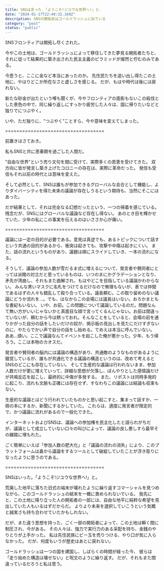 ```yaml
---
title: SNSは言った.「ようこそ!ジユウな世界へ!」と.
date: "2024-01-17T22:40:32.169Z"
description: SNSの開拓史はゴールドラッシュに似ている
category: "post"
status: "public"
---
```


SNSフロンティアは開拓し尽くされた。

今やこの土地は、ゴールドラッシュによって移住してきた夢見る開拓者たちと、それに従って結果的に築き出された民主主義のピラミッドが燦然と佇むのみである。

今思うと、ここに金など本当にあったのか。
先住民たちを追い出し得たこの土地に、やはりどこか所在なさと虚しさを感じる。
だが、もはや時代は後には戻れない。

新たな砂金が出たという噂も聞くが、今やフロンティアの面影もないこの殺伐とした景色の中で、同じ繰り返しにすっかり疲労した人々は、国に帰りたいなどと独りでにつぶやく。

いや、ただ独りに、"つぶやく”ことすら、今や意味を変えてしまった。

===================================

前置きはさておき。

私もSNSと共に思春期を過ごした人間だ。

"自由な世界"という売り文句を間に受けて、実際多くの恩恵を受けてきた。
双方向に皆が発言し築き上げたコロニーの存在は、実際に革命だった。
発信も受信もそれ以前の時代とは意味を変えた。

そして必然として、SNSは誰もが参加できるグローバルな会合として機能し、よりダイバーシティを得た未来の議論が存在しうるという期待も、当然にそこにはあった。

だが結果として、それは完全なる幻想だったという、一つの帰着を感じている。
残念だが、SNSにはグローバルな議論など存在し得ない。
あのとき目を輝かせていた、少年の私にこの事実を伝えるのはいささか心が痛い。

===================================

議論には一定の目的が必要である。意見は真逆でも、あるトピックについて話すという共通の目的があるから、衝突は起きても、攻撃や中傷は起きにくい。
また、話の流れというものがあり、議題は順にスライドしていき、一本の流れになる。

そうして、議論の参加人数が雪だるま式に増えるについて、発言者や賛同者にとっては派閥の対立だと思っているものは、いつのまにかグラデーションとなり、矛先が湾曲し、それもまた曲解され、もはやどこを目指している議論かわからない。
みんな黒いマスクに名札をつけてるだけなので無理もないが、表では仲間であるはずの人々も錯乱して殴り合っている。議長頼む。この取り留めのない議論にどうか流れを...。でも、はなからこの会場には議長はいない。おろかまともな書紀もいない。
いや、お前。この問題について議論しているのだ。問題なんて無い方がいいじゃないかと真面目な顔で言ってくるんじゃない。お前は間違っていないが、頼むから今は黙っておれ。そんなことをしていると、会場の前を通りかがった自分の話をしたいだけの奴が、掲示板の見出しを見たにだけすぎないのに、やたらでかい声で自分の話をし始める。てめえは本当に呼んでいない。
ああ...煩い。ここで議論なんてイベントを起こした俺が悪かった。少年、もう帰ろう。ここは本物のカオスだ。

発言者や賛同者の脳内には議論の構造があり、共通敵のようなものがあるように錯覚しているが、誰もが共通化できる議論の構造というのは、改めて考えるとSNSのどこにも存在していない。
そして生産的な議論は行われないまま、参加人数だけが更に増えていって、詳細な思想が欠落し、ぼんやりとした感情論だけが共鳴反応を起こし、最終的に中傷が多発する。
また、リポストは同時多発的に起こり、流れも文脈も正確には存在せず、すなわちこの議論には結論も収束もない。


生産的な議論とはどう行われていたものかと思い起こすと、集まって話すか、一冊の本にするか、新聞にするかしていた。
これらは、適度に発言者が限定的で、かつ議論に流れがあるので一般化できた。

インターネットおよびSNSは、議論への参加権を民主化したと語られがちだが、議論として成立していない口々の叫びによって、議論の良し悪しすら最早その雑踏に埋もれた。

ごく簡単にいえば「参加人数の肥大化」と「議論の流れの消失」により、このプラットフォームは鼻から議論をするツールとして破綻していたことが浮き彫りになったように思うのである。

===================================

SNSはいった。「ようこそ!ジユウな世界へ!」と。

荒廃した地平に落ちた旧式の端末が壊れたように繰り返すコマーシャルを見つめながら、このゴールドラッシュの結末を一概に責められないでいる。
我先にと、この土地に降り立った人の開拓者の一部には、自由な地平に純粋な希望を見出していた人もいるはずだからだ。
よりより未来を選択していこうという気概と誠実さも持ち合わせていたかもしれない。

だが、また違う思想を持った、ごく一部の開拓者によって、この土地は瞬く間に制圧され、今がある。
その人々は、強力で実行力のある采配を持ち、金銭のやりとりが上手かった。
私は先住民族にビー玉を売りつける、やり口が気に入らなかった。
だが、何度もいうが歴史はあとに戻れない。

ゴールドラッシュは一つの国を建国し、しばらくの時間が経った今、
彼らは「走り始めた構造は壊せない」と呪文のように繰り返す。
だが、それもまた間違っているだろうと私は思う。